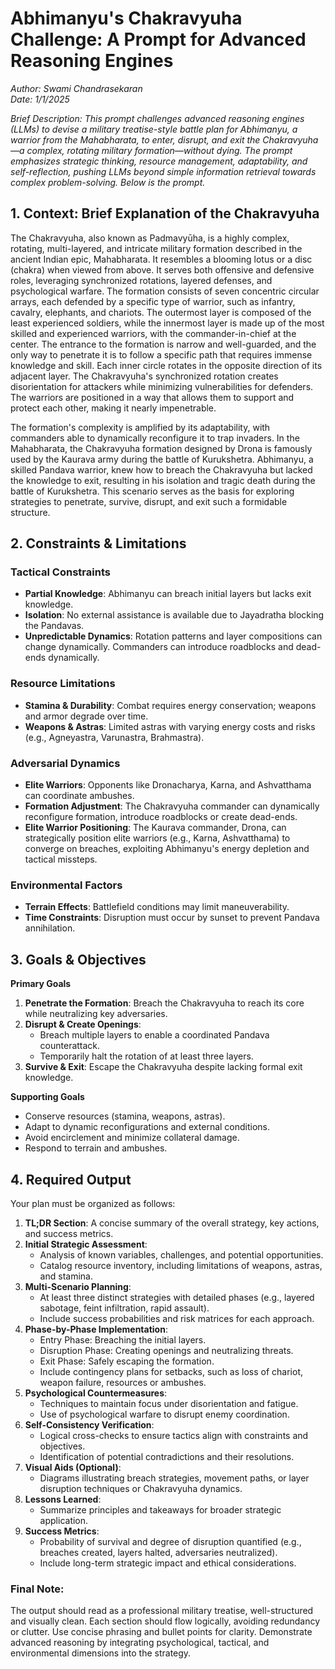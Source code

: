 # Abhimanyu's Chakravyuha Challenge: A Prompt for Advanced Reasoning Engines

*Author: Swami Chandrasekaran*
<br>
*Date: 1/1/2025*

*Brief Description: This prompt challenges advanced reasoning engines (LLMs) to devise a military treatise-style battle plan for Abhimanyu, a warrior from the Mahabharata, to enter, disrupt, and exit the Chakravyuha—a complex, rotating military formation—without dying. The prompt emphasizes strategic thinking, resource management, adaptability, and self-reflection, pushing LLMs beyond simple information retrieval towards complex problem-solving. Below is the prompt.*


## 1. Context: Brief Explanation of the Chakravyuha

The Chakravyuha, also known as Padmavyūha, is a highly complex, rotating, multi-layered, and intricate military formation described in the ancient Indian epic, Mahabharata. It resembles a blooming lotus or a disc (chakra) when viewed from above. It serves both offensive and defensive roles, leveraging synchronized rotations, layered defenses, and psychological warfare. The formation consists of seven concentric circular arrays, each defended by a specific type of warrior, such as infantry, cavalry, elephants, and chariots. The outermost layer is composed of the least experienced soldiers, while the innermost layer is made up of the most skilled and experienced warriors, with the commander-in-chief at the center. The entrance to the formation is narrow and well-guarded, and the only way to penetrate it is to follow a specific path that requires immense knowledge and skill. Each inner circle rotates in the opposite direction of its adjacent layer. The Chakravyuha's synchronized rotation creates disorientation for attackers while minimizing vulnerabilities for defenders. The warriors are positioned in a way that allows them to support and protect each other, making it nearly impenetrable.

The formation's complexity is amplified by its adaptability, with commanders able to dynamically reconfigure it to trap invaders. In the Mahabharata, the Chakravyuha formation designed by Drona is famously used by the Kaurava army during the battle of Kurukshetra. Abhimanyu, a skilled Pandava warrior, knew how to breach the Chakravyuha but lacked the knowledge to exit, resulting in his isolation and tragic death during the battle of Kurukshetra. This scenario serves as the basis for exploring strategies to penetrate, survive, disrupt, and exit such a formidable structure.

## 2. Constraints & Limitations

### Tactical Constraints
- **Partial Knowledge**: Abhimanyu can breach initial layers but lacks exit knowledge.
- **Isolation**: No external assistance is available due to Jayadratha blocking the Pandavas.
- **Unpredictable Dynamics**: Rotation patterns and layer compositions can change dynamically. Commanders can introduce roadblocks and dead-ends dynamically.

### Resource Limitations
- **Stamina & Durability**: Combat requires energy conservation; weapons and armor degrade over time.
- **Weapons & Astras**: Limited astras with varying energy costs and risks (e.g., Agneyastra, Varunastra, Brahmastra).

### Adversarial Dynamics
- **Elite Warriors**: Opponents like Dronacharya, Karna, and Ashvatthama can coordinate ambushes.
- **Formation Adjustment**: The Chakravyuha commander can dynamically reconfigure formation, introduce roadblocks or create dead-ends.
- **Elite Warrior Positioning**: The Kaurava commander, Drona, can strategically position elite warriors (e.g., Karna, Ashvatthama) to converge on breaches, exploiting Abhimanyu's energy depletion and tactical missteps.

### Environmental Factors
- **Terrain Effects**: Battlefield conditions may limit maneuverability.
- **Time Constraints**: Disruption must occur by sunset to prevent Pandava annihilation.

## 3. Goals & Objectives

**Primary Goals**
1. **Penetrate the Formation**: Breach the Chakravyuha to reach its core while neutralizing key adversaries.
2. **Disrupt & Create Openings**:
   - Breach multiple layers to enable a coordinated Pandava counterattack.
   - Temporarily halt the rotation of at least three layers.
3. **Survive & Exit**: Escape the Chakravyuha despite lacking formal exit knowledge.

**Supporting Goals**
- Conserve resources (stamina, weapons, astras).
- Adapt to dynamic reconfigurations and external conditions.
- Avoid encirclement and minimize collateral damage.
- Respond to terrain and ambushes.

## 4. Required Output

Your plan must be organized as follows:

1. **TL;DR Section**: A concise summary of the overall strategy, key actions, and success metrics.
2. **Initial Strategic Assessment**:
   - Analysis of known variables, challenges, and potential opportunities.
   - Catalog resource inventory, including limitations of weapons, astras, and stamina.
3. **Multi-Scenario Planning**:
   - At least three distinct strategies with detailed phases (e.g., layered sabotage, feint infiltration, rapid assault).
   - Include success probabilities and risk matrices for each approach.
4. **Phase-by-Phase Implementation**:
	- Entry Phase: Breaching the initial layers.
	- Disruption Phase: Creating openings and neutralizing threats.
	- Exit Phase: Safely escaping the formation.
	- Include contingency plans for setbacks, such as loss of chariot, weapon failure, resources or ambushes.
5. **Psychological Countermeasures**:
   - Techniques to maintain focus under disorientation and fatigue.
   - Use of psychological warfare to disrupt enemy coordination.
6. **Self-Consistency Verification**:
   - Logical cross-checks to ensure tactics align with constraints and objectives.
   - Identification of potential contradictions and their resolutions.
7. **Visual Aids (Optional)**:
   - Diagrams illustrating breach strategies, movement paths, or layer disruption techniques or Chakravyuha dynamics.
8. **Lessons Learned**:
   - Summarize principles and takeaways for broader strategic application.
9. **Success Metrics**:
   - Probability of survival and degree of disruption quantified (e.g., breaches created, layers halted, adversaries neutralized).
   - Include long-term strategic impact and ethical considerations.

### Final Note:

The output should read as a professional military treatise, well-structured and visually clean. Each section should flow logically, avoiding redundancy or clutter. Use concise phrasing and bullet points for clarity. Demonstrate advanced reasoning by integrating psychological, tactical, and environmental dimensions into the strategy.
